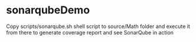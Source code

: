 # sonarqubeDemo

Copy scripts/sonarqube.sh shell script to source/Math folder and execute it from there to generate coverage report and see SonarQube in action
